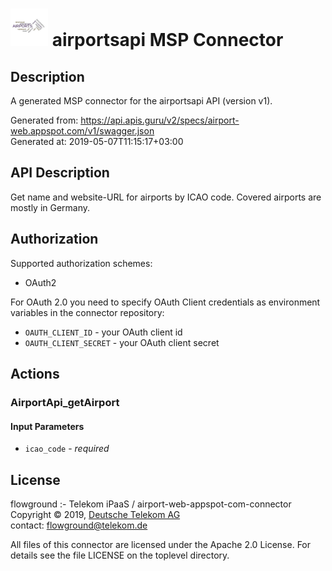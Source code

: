 # ![LOGO](logo.png) airportsapi MSP Connector

## Description

A generated MSP connector for the airportsapi API (version v1).

Generated from: https://api.apis.guru/v2/specs/airport-web.appspot.com/v1/swagger.json<br/>
Generated at: 2019-05-07T11:15:17+03:00

## API Description

Get name and website-URL for airports by ICAO code. Covered airports are mostly in Germany.

## Authorization

Supported authorization schemes:
- OAuth2

For OAuth 2.0 you need to specify OAuth Client credentials as environment variables in the connector repository:
* `OAUTH_CLIENT_ID` - your OAuth client id
* `OAUTH_CLIENT_SECRET` - your OAuth client secret

## Actions

### AirportApi_getAirport

#### Input Parameters
* `icao_code` - _required_

## License

flowground :- Telekom iPaaS / airport-web-appspot-com-connector<br/>
Copyright © 2019, [Deutsche Telekom AG](https://www.telekom.de)<br/>
contact: flowground@telekom.de

All files of this connector are licensed under the Apache 2.0 License. For details
see the file LICENSE on the toplevel directory.
